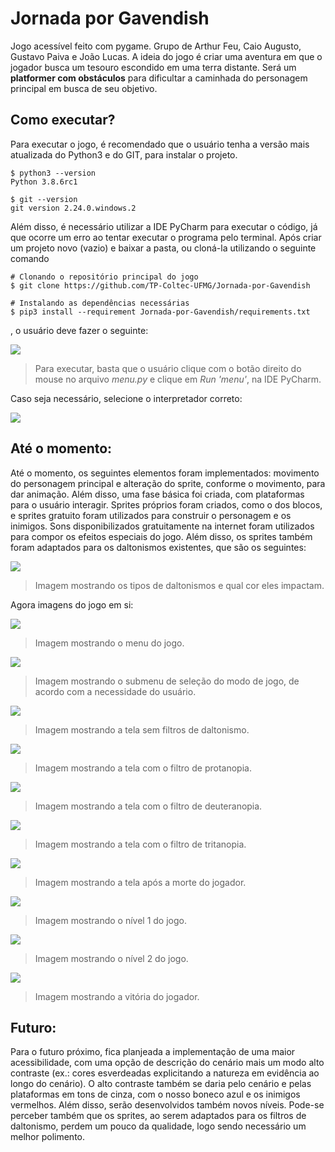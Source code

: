 # Jornada por Gavendish
Jogo acessível feito com pygame. Grupo de Arthur Feu, Caio Augusto, Gustavo Paiva e João Lucas. A ideia do jogo é criar uma aventura em que o jogador busca um tesouro escondido em uma terra distante. Será um **platformer com obstáculos** para dificultar a caminhada do personagem principal em busca de seu objetivo.

## Como executar?
Para executar o jogo, é recomendado que o usuário tenha a versão mais atualizada do Python3 e do GIT, para instalar o projeto. 
```
$ python3 --version
Python 3.8.6rc1

$ git --version
git version 2.24.0.windows.2
``` 
Além disso, é necessário utilizar a IDE PyCharm para executar o código, já que ocorre um erro ao tentar executar o programa pelo terminal. Após criar um projeto novo (vazio) e baixar a pasta, ou cloná-la utilizando o seguinte comando
```
# Clonando o repositório principal do jogo
$ git clone https://github.com/TP-Coltec-UFMG/Jornada-por-Gavendish

# Instalando as dependências necessárias
$ pip3 install --requirement Jornada-por-Gavendish/requirements.txt
```
, o usuário deve fazer o seguinte:

<img src = "https://github.com/TP-Coltec-UFMG/JACP/blob/main/assets/img/comoexecutar.jpg">

> Para executar, basta que o usuário clique com o botão direito do mouse no arquivo *menu.py* e clique em *Run 'menu'*, na IDE PyCharm. 

Caso seja necessário, selecione o interpretador correto:

<img src = "https://github.com/TP-Coltec-UFMG/JACP/blob/main/assets/img/comoexecutar2.jpg">

## Até o momento:
Até o momento, os seguintes elementos foram implementados: movimento do personagem principal e alteração do sprite, conforme o movimento, para dar animação. Além disso, uma fase básica foi criada, com plataformas para o usuário interagir. Sprites próprios foram criados, como o dos blocos, e sprites gratuito foram utilizados para construir o personagem e os inimigos. Sons disponibilizados gratuitamente na internet foram utilizados para compor os efeitos especiais do jogo. Além disso, os sprites também foram adaptados para os daltonismos existentes, que são os seguintes:

<img src = "https://github.com/TP-Coltec-UFMG/JACP/blob/main/assets/img/daltonismotipos.png">

> Imagem mostrando os tipos de daltonismos e qual cor eles impactam.

Agora imagens do jogo em si:

<img src = "https://github.com/TP-Coltec-UFMG/JACP/blob/main/assets/img/menu1.jpg">

> Imagem mostrando o menu do jogo.

<img src = "https://github.com/TP-Coltec-UFMG/JACP/blob/main/assets/img/menu2.jpg">

> Imagem mostrando o submenu de seleção do modo de jogo, de acordo com a necessidade do usuário.

<img src = "https://github.com/TP-Coltec-UFMG/JACP/blob/main/assets/img/telanormal.jpg">

> Imagem mostrando a tela sem filtros de daltonismo.

<img src = "https://github.com/TP-Coltec-UFMG/JACP/blob/main/assets/img/telaprotanopia.jpg">

> Imagem mostrando a tela com o filtro de protanopia.

<img src = "https://github.com/TP-Coltec-UFMG/JACP/blob/main/assets/img/teladeuteranopia.jpg">

> Imagem mostrando a tela com o filtro de deuteranopia.

<img src = "https://github.com/TP-Coltec-UFMG/JACP/blob/main/assets/img/telatritanopia.jpg">

> Imagem mostrando a tela com o filtro de tritanopia.

<img src = "https://github.com/TP-Coltec-UFMG/JACP/blob/main/assets/img/morte.jpg">

> Imagem mostrando a tela após a morte do jogador.
> 
<img src = "https://github.com/TP-Coltec-UFMG/JACP/blob/main/assets/img/nivel1.jpg">

> Imagem mostrando o nível 1 do jogo.

<img src = "https://github.com/TP-Coltec-UFMG/JACP/blob/main/assets/img/nivel2.jpg">

> Imagem mostrando o nível 2 do jogo.

<img src = "https://github.com/TP-Coltec-UFMG/JACP/blob/main/assets/img/vitoria.jpg">

> Imagem mostrando a vitória do jogador.

## Futuro:
Para o futuro próximo, fica planjeada a implementação de uma maior acessibilidade, com uma opção de descrição do cenário mais um modo alto contraste (ex.: cores esverdeadas explicitando a natureza em evidência ao longo do cenário). O alto contraste também se daria pelo cenário e pelas plataformas em tons de cinza, com o nosso boneco azul e os inimigos vermelhos. Além disso, serão desenvolvidos também novos níveis. Pode-se perceber também que os sprites, ao serem adaptados para os filtros de daltonismo, perdem um pouco da qualidade, logo sendo necessário um melhor polimento.
